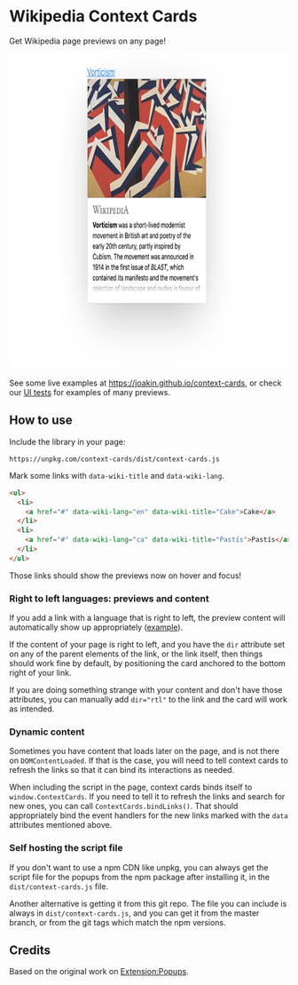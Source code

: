# Wikipedia Context Cards

Get Wikipedia page previews on any page!

<p align="center">
  <img src="./popup.png" alt="English Wikipedia Vorticism preview" style="max-width:100%;" width="754" height="568">
</p>

See some live examples at <https://joakin.github.io/context-cards>, or check our
[UI tests](https://joakin.github.io/context-cards/test.html) for examples of
many previews.

## How to use

Include the library in your page:

```
https://unpkg.com/context-cards/dist/context-cards.js
```

Mark some links with `data-wiki-title` and `data-wiki-lang`.

```html
<ul>
  <li>
    <a href="#" data-wiki-lang="en" data-wiki-title="Cake">Cake</a>
  </li>
  <li>
    <a href="#" data-wiki-lang="ca" data-wiki-title="Pastís">Pastís</a>
  </li>
</ul>
```

Those links should show the previews now on hover and focus!

### Right to left languages: previews and content

If you add a link with a language that is right to left, the preview content
will automatically show up appropriately
([example](https://chimeces.com/context-cards/test.html#LTR%20CONTENT,%20RTL%20POPUP%20-%20%D7%A4%D7%A8%D7%94%D7%99%D7%A1%D7%98%D7%95%D7%A8%D7%99%D7%94)).

If the content of your page is right to left, and you have the `dir` attribute
set on any of the parent elements of the link, or the link itself, then things
should work fine by default, by positioning the card anchored to the bottom
right of your link.

If you are doing something strange with your content and don't have those
attributes, you can manually add `dir="rtl"` to the link and the card will work
as intended.

### Dynamic content

Sometimes you have content that loads later on the page, and is not there on
`DOMContentLoaded`. If that is the case, you will need to tell context cards to
refresh the links so that it can bind its interactions as needed.

When including the script in the page, context cards binds itself to
`window.ContextCards`. If you need to tell it to refresh the links and search
for new ones, you can call `ContextCards.bindLinks()`. That should appropriately
bind the event handlers for the new links marked with the `data` attributes
mentioned above.

### Self hosting the script file

If you don't want to use a npm CDN like unpkg, you can always get the script
file for the popups from the npm package after installing it, in the
`dist/context-cards.js` file.

Another alternative is getting it from this git repo. The file you can include
is always in `dist/context-cards.js`, and you can get it from the master branch,
or from the git tags which match the npm versions.

## Credits

Based on the original work on
[Extension:Popups](https://mediawiki.org/wiki/Extension:Popups).
